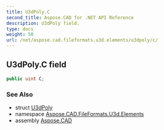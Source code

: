 ```yaml
---
title: U3dPoly.C
second_title: Aspose.CAD for .NET API Reference
description: U3dPoly field. 
type: docs
weight: 50
url: /net/aspose.cad.fileformats.u3d.elements/u3dpoly/c/
---
```

## U3dPoly.C field

```csharp
public uint C;
```

### See Also

* struct [U3dPoly](../)
* namespace [Aspose.CAD.FileFormats.U3d.Elements](../../../aspose.cad.fileformats.u3d.elements/)
* assembly [Aspose.CAD](../../../)



